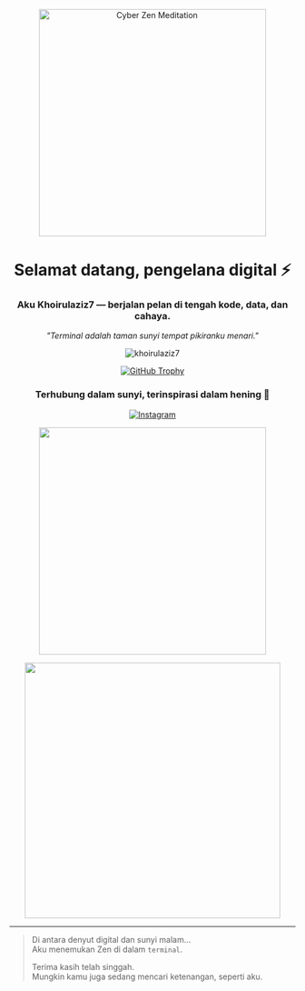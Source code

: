 <p align="center">
  <img src="https://i.imgur.com/U3vTGjX.gif" width="400" alt="Cyber Zen Meditation" />
</p>

<h1 align="center">Selamat datang, pengelana digital ⚡</h1>
<h3 align="center">Aku Khoirulaziz7 — berjalan pelan di tengah kode, data, dan cahaya.</h3>

<p align="center"><em>"Terminal adalah taman sunyi tempat pikiranku menari."</em></p>

<p align="center">
  <img src="https://komarev.com/ghpvc/?username=khoirulaziz7&label=Yang%20mengamati&color=0e75b6&style=flat" alt="khoirulaziz7" />
</p>

<p align="center"> 
  <a href="https://github.com/ryo-ma/github-profile-trophy">
    <img src="https://github-profile-trophy.vercel.app/?username=khoirulaziz7&theme=calm" alt="GitHub Trophy" />
  </a> 
</p>

<h3 align="center">Terhubung dalam sunyi, terinspirasi dalam hening 🌌</h3>

<p align="center">
  <a href="https://www.instagram.com/khoirulaziz777?igsh=ejdzNDFjN2VkMjB3" target="_blank">
    <img src="https://img.shields.io/badge/Instagram-E4405F?style=for-the-badge&logo=instagram&logoColor=white" alt="Instagram"/>
  </a>
</p>

<p align="center">
  <img src="https://github-readme-stats.vercel.app/api/top-langs?username=khoirulaziz7&show_icons=true&locale=id&layout=compact&theme=calm" width="400"/>
</p>

<p align="center">
  <img src="https://github-readme-stats.vercel.app/api?username=khoirulaziz7&show_icons=true&locale=id&theme=calm" width="450"/>
</p>

---

> Di antara denyut digital dan sunyi malam...  
> Aku menemukan Zen di dalam `terminal`.  
>  
> Terima kasih telah singgah.  
> Mungkin kamu juga sedang mencari ketenangan, seperti aku.
